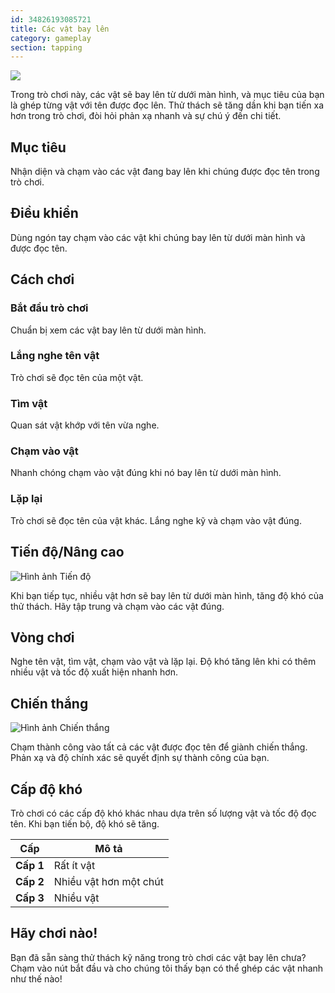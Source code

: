 ```yaml
---
id: 34826193085721
title: Các vật bay lên
category: gameplay
section: tapping
---
```

![](https://help.studycat.com/hc/article_attachments/34966795074969)

Trong trò chơi này, các vật sẽ bay lên từ dưới màn hình, và mục tiêu của bạn là ghép từng vật với tên được đọc lên. Thử thách sẽ tăng dần khi bạn tiến xa hơn trong trò chơi, đòi hỏi phản xạ nhanh và sự chú ý đến chi tiết.

## Mục tiêu

Nhận diện và chạm vào các vật đang bay lên khi chúng được đọc tên trong trò chơi.

## Điều khiển

Dùng ngón tay chạm vào các vật khi chúng bay lên từ dưới màn hình và được đọc tên.

## Cách chơi

### Bắt đầu trò chơi

Chuẩn bị xem các vật bay lên từ dưới màn hình.

### Lắng nghe tên vật

Trò chơi sẽ đọc tên của một vật.

### Tìm vật

Quan sát vật khớp với tên vừa nghe.

### Chạm vào vật

Nhanh chóng chạm vào vật đúng khi nó bay lên từ dưới màn hình.

### Lặp lại

Trò chơi sẽ đọc tên của vật khác. Lắng nghe kỹ và chạm vào vật đúng.

## Tiến độ/Nâng cao

![Hình ảnh Tiến độ](https://help.studycat.com/hc/article_attachments/34826217331225)

Khi bạn tiếp tục, nhiều vật hơn sẽ bay lên từ dưới màn hình, tăng độ khó của thử thách. Hãy tập trung và chạm vào các vật đúng.

## Vòng chơi

Nghe tên vật, tìm vật, chạm vào vật và lặp lại. Độ khó tăng lên khi có thêm nhiều vật và tốc độ xuất hiện nhanh hơn.

## Chiến thắng

![Hình ảnh Chiến thắng](https://help.studycat.com/hc/article_attachments/34917314421785)

Chạm thành công vào tất cả các vật được đọc tên để giành chiến thắng. Phản xạ và độ chính xác sẽ quyết định sự thành công của bạn.

## Cấp độ khó

Trò chơi có các cấp độ khó khác nhau dựa trên số lượng vật và tốc độ đọc tên. Khi bạn tiến bộ, độ khó sẽ tăng.

| Cấp | Mô tả |
| --- | --- |
| **Cấp&nbsp;1** | Rất ít vật |
| **Cấp&nbsp;2** | Nhiều vật hơn một chút |
| **Cấp&nbsp;3** | Nhiều vật |

## Hãy chơi nào!

Bạn đã sẵn sàng thử thách kỹ năng trong trò chơi các vật bay lên chưa? Chạm vào nút bắt đầu và cho chúng tôi thấy bạn có thể ghép các vật nhanh như thế nào!

